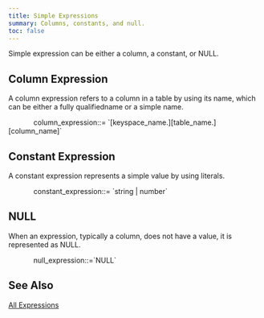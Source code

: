 ```yaml
---
title: Simple Expressions
summary: Columns, constants, and null.
toc: false
---
```

<style>
table {
  float: left;
}
#psyn {
  text-indent: 50px;
}
#psyn2 {
  text-indent: 100px;
}
#ptodo {
  color: red
}
</style>

Simple expression can be either a column, a constant, or NULL.

## Column Expression

A column expression refers to a column in a table by using its name, which can be either a fully qualifiedname or a simple name.  
<p id=psyn>
column_expression::= `[keyspace_name.][table_name.][column_name]`
</p>

## Constant Expression

A constant expression represents a simple value by using literals.  
<p id=psyn>
constant_expression::= `string | number`
</p>

## NULL

When an expression, typically a column, does not have a value, it is represented as NULL.  
<p id=psyn>
null_expression::=`NULL`
</p>

## See Also
[All Expressions](..#expressions)